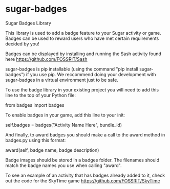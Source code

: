 sugar-badges
============

Sugar Badges Library

This library is used to add a badge feature to your Sugar activity or game.  Badges can be used to reward users who have met certain requirements decided by you!

Badges can be displayed by installing and running the Sash activity found here https://github.com/FOSSRIT/Sash

sugar-badges is pip installable (using the command "pip install sugar-badges") if you use pip. We reccommend doing your development with sugar-badges in a virtual environment just to be safe.

To use the badge library in your existing project you will need to add this line to the top of your Python file:

from badges import badges

To enable badges in your game, add this line to your init:

self.badges = badges("Activity Name Here", bundle_id)

And finally, to award badges you should make a call to the award method in badges.py using this format:

award(self, badge name, badge description)

Badge images should be stored in a badges folder. The filenames should match the badge names you use when calling "award".

To see an example of an activity that has badges already added to it, check out the code for the SkyTime game https://github.com/FOSSRIT/SkyTime